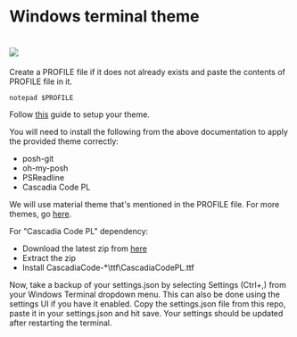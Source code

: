 # Windows terminal theme

# ![](https://encrypted-tbn0.gstatic.com/images?q=tbn:ANd9GcTzH2tRzADePJGqGeir-NDrKF96YIw8S_Xl6w&usqp=CAU)


Create a PROFILE file if it does not already exists and paste the contents of PROFILE file in it.
```
notepad $PROFILE
```


Follow [this](https://docs.microsoft.com/en-us/windows/terminal/tutorials/powerline-setup) guide to setup your theme.


You will need to install the following from the above documentation to apply the provided theme correctly:
- posh-git
- oh-my-posh
- PSReadline
- Cascadia Code PL

We will use material theme that's mentioned in the PROFILE file. For more themes, go [here](https://github.com/JanDeDobbeleer/oh-my-posh/tree/main/themes).


For "Cascadia Code PL" dependency:
- Download the latest zip from [here](https://github.com/microsoft/cascadia-code/releases)
- Extract the zip
- Install CascadiaCode-*\ttf\CascadiaCodePL.ttf


Now, take a backup of your settings.json by selecting Settings (Ctrl+,) from your Windows Terminal dropdown menu. This can also be done using the settings UI if you have it enabled. Copy the settings.json file from this repo, paste it in your settings.json and hit save. Your settings should be updated after restarting the terminal.